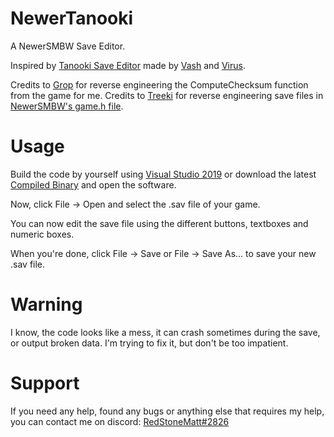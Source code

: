 # NewerTanooki
A NewerSMBW Save Editor.

Inspired by [Tanooki Save Editor](https://gbatemp.net/threads/tanooki-nsmbwii-level-editor.191261/) made by [Vash](https://game-hackers.com/members/4-Vash) and [Virus](https://game-hackers.com/members/1-Virus).

Credits to [Grop](https://github.com/TheGrop) for reverse engineering the ComputeChecksum function from the game for me.
Credits to [Treeki](https://github.com/Treeki) for reverse engineering save files in [NewerSMBW's game.h file](https://github.com/Treeki/NewerSMBW/blob/no-translations/Kamek/include/game.h#L222).

# Usage
Build the code by yourself using [Visual Studio 2019](https://visualstudio.microsoft.com/downloads/) or download the latest [Compiled Binary](https://github.com/RedStoneMatt/NewerTanooki/releases) and open the software.

Now, click File -> Open and select the .sav file of your game.

You can now edit the save file using the different buttons, textboxes and numeric boxes.

When you're done, click File -> Save or File -> Save As... to save your new .sav file.

# Warning
I know, the code looks like a mess, it can crash sometimes during the save, or output broken data. I'm trying to fix it, but don't be too impatient.

# Support
If you need any help, found any bugs or anything else that requires my help, you can contact me on discord: [RedStoneMatt#2826](https://discord.gg/s73Eknd)
